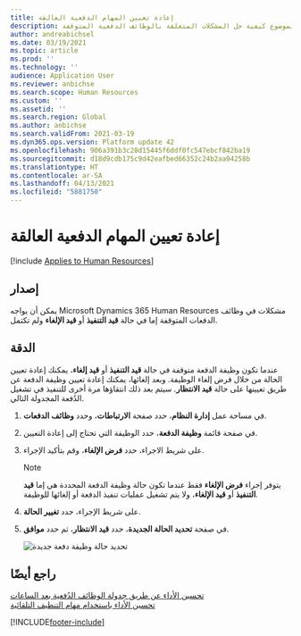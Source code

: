 ```yaml
---
title: إعادة تعيين المهام الدفعية العالقة
description: يشرح هذا الموضوع كيفية حل المشكلات المتعلقة بالوظائف الدفعية المتوقفة.
author: andreabichsel
ms.date: 03/19/2021
ms.topic: article
ms.prod: ''
ms.technology: ''
audience: Application User
ms.reviewer: anbichse
ms.search.scope: Human Resources
ms.custom: ''
ms.assetid: ''
ms.search.region: Global
ms.author: anbichse
ms.search.validFrom: 2021-03-19
ms.dyn365.ops.version: Platform update 42
ms.openlocfilehash: 906a391b3c28d15445f6ddf0fc547ebcf842ba19
ms.sourcegitcommit: d18d9cdb175c9d42eafbed66352c24b2aa94258b
ms.translationtype: HT
ms.contentlocale: ar-SA
ms.lasthandoff: 04/13/2021
ms.locfileid: "5881750"
---
```

# <a name="reset-stuck-batch-jobs"></a>إعادة تعيين المهام الدفعية العالقة

[!include [Applies to Human Resources](../includes/applies-to-hr.md)]

## <a name="issue"></a>إصدار

يمكن أن يواجه Microsoft Dynamics 365 Human Resources مشكلات في وظائف الدفعات المتوقفة إما في حالة **قيد التنفيذ** أو **قيد الإلغاء** ولم تكتمل.

## <a name="resolution"></a>الدقة

عندما تكون وظيفة الدفعة متوقفة في حالة **قيد التنفيذ** أو **قيد إلغاء**، يمكنك إعادة تعيين الحالة من خلال فرض إلغاء الوظيفة. وبعد إلغائها، يمكنك إعادة تعيين وظيفة الدفعة عن طريق تعيينها على حالة **قيد الانتظار**. سيتم بعد ذلك انتقاؤها مرة أخرى للتنفيذ في تشغيل الدُفعة المجدولة التالي.

1. في مساحة عمل **إدارة النظام**، حدد صفحة **الارتباطات**، وحدد **وظائف الدفعات**.

2. في صفحة قائمة **وظيفة الدفعة**، حدد الوظيفة التي تحتاج إلى إعادة التعيين.

3. على شريط الاجراء، حدد **فرض الإلغاء**، وقم بتأكيد الإجراء.

   > [!NOTE]
   > يتوفر إجراء **فرض الإلغاء** فقط عندما تكون حالة وظيفة الدفعة المحددة هي إما **قيد التنفيذ** أو **قيد الإلغاء**، ولا يتم تشغيل عمليات تنفيذ الدفعة أو إلغائها للوظيفة.

4. على شريط الإجراء، حدد **تغيير الحالة**.

5. في صفحة **تحديد الحالة الجديدة**، حدد **قيد الانتظار**، ثم حدد **موافق**.

   ![تحديد حالة وظيفة دفعة جديدة](./media/hr-admin-reset-batch-job-status.png)

## <a name="see-also"></a>راجع أيضًا

[تحسين الأداء عن طريق جدولة الوظائف الدُفعية بعد الساعات](hr-admin-troubleshooting-batch-jobs.md)<br>
[تحسين الأداء باستخدام مهام التنظيف التلقائية](hr-admin-troubleshooting-batch-history.md)


[!INCLUDE[footer-include](../includes/footer-banner.md)]
